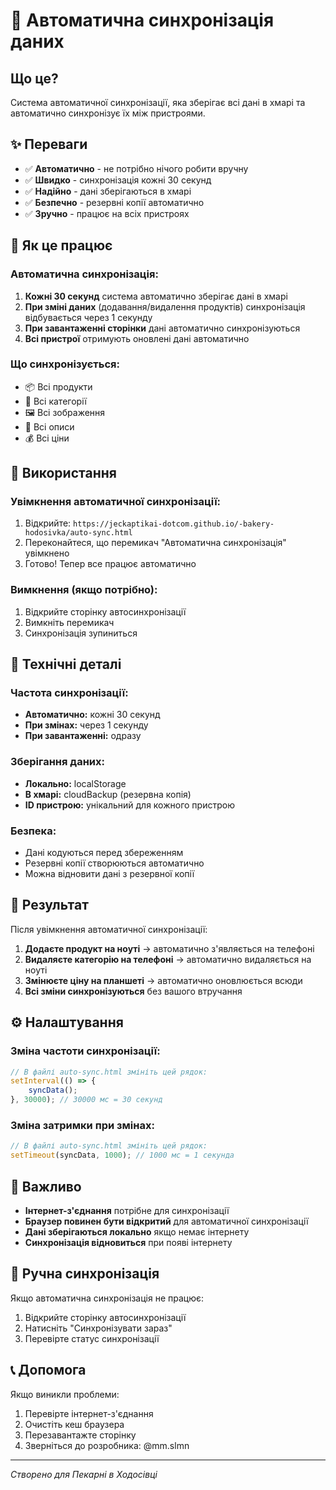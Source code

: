 # 🔄 Автоматична синхронізація даних

## Що це?

Система автоматичної синхронізації, яка зберігає всі дані в хмарі та автоматично синхронізує їх між пристроями.

## ✨ Переваги

- ✅ **Автоматично** - не потрібно нічого робити вручну
- ✅ **Швидко** - синхронізація кожні 30 секунд
- ✅ **Надійно** - дані зберігаються в хмарі
- ✅ **Безпечно** - резервні копії автоматично
- ✅ **Зручно** - працює на всіх пристроях

## 🚀 Як це працює

### Автоматична синхронізація:
1. **Кожні 30 секунд** система автоматично зберігає дані в хмарі
2. **При зміні даних** (додавання/видалення продуктів) синхронізація відбувається через 1 секунду
3. **При завантаженні сторінки** дані автоматично синхронізуються
4. **Всі пристрої** отримують оновлені дані автоматично

### Що синхронізується:
- 📦 Всі продукти
- 📂 Всі категорії
- 🖼️ Всі зображення
- 📝 Всі описи
- 💰 Всі ціни

## 📱 Використання

### Увімкнення автоматичної синхронізації:
1. Відкрийте: `https://jeckaptikai-dotcom.github.io/-bakery-hodosivka/auto-sync.html`
2. Переконайтеся, що перемикач "Автоматична синхронізація" увімкнено
3. Готово! Тепер все працює автоматично

### Вимкнення (якщо потрібно):
1. Відкрийте сторінку автосинхронізації
2. Вимкніть перемикач
3. Синхронізація зупиниться

## 🔧 Технічні деталі

### Частота синхронізації:
- **Автоматично:** кожні 30 секунд
- **При змінах:** через 1 секунду
- **При завантаженні:** одразу

### Зберігання даних:
- **Локально:** localStorage
- **В хмарі:** cloudBackup (резервна копія)
- **ID пристрою:** унікальний для кожного пристрою

### Безпека:
- Дані кодуються перед збереженням
- Резервні копії створюються автоматично
- Можна відновити дані з резервної копії

## 🎯 Результат

Після увімкнення автоматичної синхронізації:

1. **Додаєте продукт на ноуті** → автоматично з'являється на телефоні
2. **Видаляєте категорію на телефоні** → автоматично видаляється на ноуті
3. **Змінюєте ціну на планшеті** → автоматично оновлюється всюди
4. **Всі зміни синхронізуються** без вашого втручання

## ⚙️ Налаштування

### Зміна частоти синхронізації:
```javascript
// В файлі auto-sync.html змініть цей рядок:
setInterval(() => {
    syncData();
}, 30000); // 30000 мс = 30 секунд
```

### Зміна затримки при змінах:
```javascript
// В файлі auto-sync.html змініть цей рядок:
setTimeout(syncData, 1000); // 1000 мс = 1 секунда
```

## 🚨 Важливо

- **Інтернет-з'єднання** потрібне для синхронізації
- **Браузер повинен бути відкритий** для автоматичної синхронізації
- **Дані зберігаються локально** якщо немає інтернету
- **Синхронізація відновиться** при появі інтернету

## 🔄 Ручна синхронізація

Якщо автоматична синхронізація не працює:
1. Відкрийте сторінку автосинхронізації
2. Натисніть "Синхронізувати зараз"
3. Перевірте статус синхронізації

## 📞 Допомога

Якщо виникли проблеми:
1. Перевірте інтернет-з'єднання
2. Очистіть кеш браузера
3. Перезавантажте сторінку
4. Зверніться до розробника: @mm.slmn

---
*Створено для Пекарні в Ходосівці*


